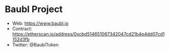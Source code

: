 # Baubl Project

* Web: https://www.baubl.io
* Contract: https://etherscan.io/address/0xcbd514651067342047cd21b4e4dd07cd1152d3fb
* Twitter: @BaublToken
